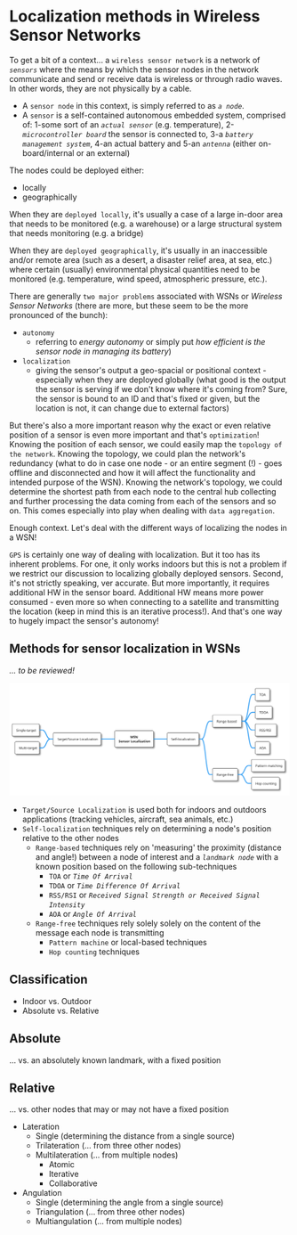 # Localization methods in Wireless Sensor Networks

To get a bit of a context... a `wireless sensor network` is a network of *`sensors`* where the means by which the sensor nodes in the network communicate and send or receive data is wireless or through radio waves. In other words, they are not physically by a cable.

- A `sensor node` in this context, is simply referred to as *`a node`*.
- A `sensor` is a self-contained autonomous embedded system, comprised of: 1-some sort of an *`actual sensor`* (e.g. temperature), 2-*`microcontroller board`* the sensor is connected to, 3-a *`battery management system`*, 4-an actual battery and 5-an *`antenna`* (either on-board/internal or an external)

The nodes could be deployed either:
- locally
- geographically

When they are `deployed locally`, it's usually a case of a large in-door area that needs to be monitored (e.g. a warehouse) or a large structural system that needs monitoring (e.g. a bridge)

When they are `deployed geographically`, it's usually in an inaccessible and/or remote area (such as a desert, a disaster relief area, at sea, etc.) where certain (usually) environmental physical quantities need to be monitored (e.g. temperature, wind speed, atmospheric pressure, etc.).

There are generally `two major problems` associated with WSNs or *Wireless Sensor Networks* (there are more, but these seem to be the more pronounced of the bunch):
- `autonomy`
    - referring to *energy autonomy* or simply put *how efficient is the sensor node in managing its battery*)
- `localization`
    - giving the sensor's output a geo-spacial or positional context - especially when they are deployed globally (what good is the output the sensor is serving if we don't know where it's coming from? Sure, the sensor is bound to an ID and that's fixed or given, but the location is not, it can change due to external factors)

But there's also a more important reason why the exact or even relative position of a sensor is even more important and that's `optimization`! Knowing the position of each sensor, we could easily map the `topology of the network`. Knowing the topology, we could plan the network's redundancy (what to do in case one node - or an entire segment (!) - goes offline and disconnected and how it will affect the functionality and intended purpose of the WSN). Knowing the network's topology, we could determine the shortest path from each node to the central hub collecting and further processing the data coming from each of the sensors and so on. This comes especially into play when dealing with `data aggregation`.

Enough context. Let's deal with the different ways of localizing the nodes in a WSN!

`GPS` is certainly one way of dealing with localization. But it too has its inherent problems. For one, it only works indoors but this is not a problem if we restrict our discussion to localizing globally deployed sensors. Second, it's not strictly speaking, ver accurate. But more importantly, it requires additional HW in the sensor board. Additional HW means more power consumed - even more so when connecting to a satellite and transmitting the location (keep in mind this is an iterative process!). And that's one way to hugely impact the sensor's autonomy!

## Methods for sensor localization in WSNs

*... to be reviewed!*

![Sensor localization](/Assets/Sensor%20Localization%20Methods/Sensor%20Localization%20Methods.svg)

- `Target/Source Localization` is used both for indoors and outdoors applications (tracking vehicles, aircraft, sea animals, etc.)
- `Self-localization` techniques rely on determining a node's position relative to the other nodes
    - `Range-based` techniques rely on 'measuring' the proximity (distance and angle!) between a node of interest and a *`landmark node`* with a known position based on the following sub-techniques
        - `TOA` or *`Time Of Arrival`*
        - `TDOA` or *`Time Difference Of Arrival`*
        - `RSS/RSI` or *`Received Signal Strength or Received Signal Intensity`*
        - `AOA` or *`Angle Of Arrival`*
    - `Range-free` techniques rely solely solely on the content of the message each node is transmitting
        - `Pattern machine` or local-based techniques
        - `Hop counting` techniques

## Classification
- Indoor vs. Outdoor
- Absolute vs. Relative

## Absolute
... vs. an absolutely known landmark, with a fixed position

## Relative
... vs. other nodes that may or may not have a fixed position

- Lateration
    - Single (determining the distance from a single source)
    - Trilateration (... from three other nodes)
    - Multilateration (... from multiple nodes)
        - Atomic
        - Iterative
        - Collaborative
- Angulation
    - Single (determining the angle from a single source)
    - Triangulation (... from three other nodes)
    - Multiangulation (... from multiple nodes)
